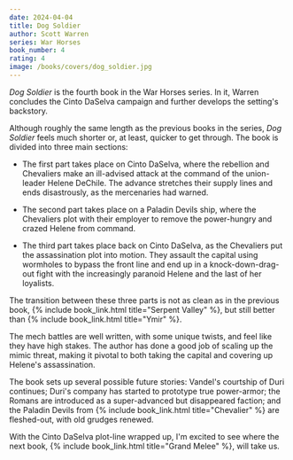 ```yaml
---
date: 2024-04-04
title: Dog Soldier
author: Scott Warren
series: War Horses
book_number: 4
rating: 4
image: /books/covers/dog_soldier.jpg
---
```


<cite class="book-title">Dog Soldier</cite> is the fourth book in the War
Horses series. In it, Warren concludes the Cinto DaSelva campaign and further
develops the setting's backstory.

Although roughly the same length as the previous books in the series, <cite
class="book-title">Dog Soldier</cite> feels much shorter or, at least, quicker
to get through. The book is divided into three main sections:

- The first part takes place on Cinto DaSelva, where the rebellion and
  Chevaliers make an ill-advised attack at the command of the union-leader
  Helene DeChile. The advance stretches their supply lines and ends
  disastrously, as the mercenaries had warned.

- The second part takes place on a Paladin Devils ship, where the Chevaliers
  plot with their employer to remove the power-hungry and crazed Helene from
  command.

- The third part takes place back on Cinto DaSelva, as the Chevaliers put the
  assassination plot into motion. They assault the capital using wormholes to
  bypass the front line and end up in a knock-down-drag-out fight with the
  increasingly paranoid Helene and the last of her loyalists.

The transition between these three parts is not as clean as in the previous
book, {% include book_link.html title="Serpent Valley" %}, but still better
than {% include book_link.html title="Ymir" %}.

The mech battles are well written, with some unique twists, and feel like they
have high stakes. The author has done a good job of scaling up the mimic
threat, making it pivotal to both taking the capital and covering up Helene's
assassination.

The book sets up several possible future stories: Vandel's courtship of Duri
continues; Duri's company has started to prototype true power-armor; the
Romans are introduced as a super-advanced but disappeared faction; and the
Paladin Devils from {% include book_link.html title="Chevalier" %} are
fleshed-out, with old grudges renewed.

With the Cinto DaSelva plot-line wrapped up, I'm excited to see where the next
book, {% include book_link.html title="Grand Melee" %}, will take us.
